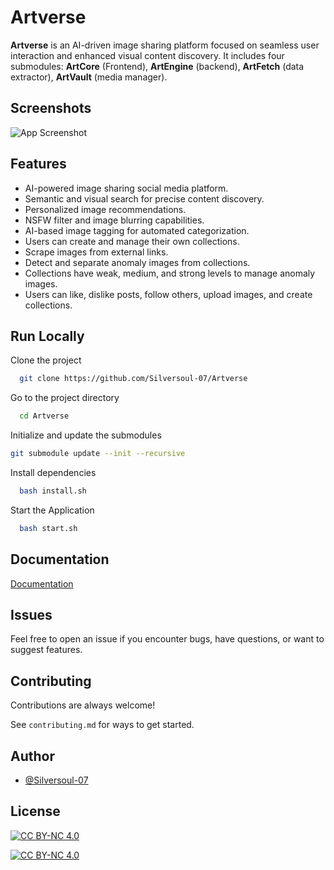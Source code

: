
# Artverse

**Artverse** is an AI-driven image sharing platform focused on seamless user interaction and enhanced visual content discovery. It includes four submodules: **ArtCore** (Frontend), **ArtEngine** (backend), **ArtFetch** (data extractor), **ArtVault** (media manager).
## Screenshots

![App Screenshot](https://via.placeholder.com/468x300?text=App+Screenshot+Here)


## Features

- AI-powered image sharing social media platform.
- Semantic and visual search for precise content discovery.
- Personalized image recommendations.
- NSFW filter and image blurring capabilities.
- AI-based image tagging for automated categorization.
- Users can create and manage their own collections.
- Scrape images from external links.
- Detect and separate anomaly images from collections.
- Collections have weak, medium, and strong levels to manage anomaly images.
- Users can like, dislike posts, follow others, upload images, and create collections.

## Run Locally

Clone the project

```bash
  git clone https://github.com/Silversoul-07/Artverse
```

Go to the project directory

```bash
  cd Artverse
```

Initialize and update the submodules

```bash
git submodule update --init --recursive
``` 

Install dependencies

```bash
  bash install.sh
```

Start the Application

```bash
  bash start.sh
```


## Documentation

[Documentation](https://linktodocumentation)


## Issues

Feel free to open an issue if you encounter bugs, have questions, or want to suggest features.
## Contributing

Contributions are always welcome!

See `contributing.md` for ways to get started.

## Author

- [@Silversoul-07](https://www.github.com/Silversoul-07)


## License

[![CC BY-NC 4.0][cc-by-nc-shield]][cc-by-nc]

[![CC BY-NC 4.0][cc-by-nc-image]][cc-by-nc]

[cc-by-nc]: https://creativecommons.org/licenses/by-nc/4.0/
[cc-by-nc-image]: https://licensebuttons.net/l/by-nc/4.0/88x31.png
[cc-by-nc-shield]: https://img.shields.io/badge/License-CC%20BY--NC%204.0-lightgrey.svg

